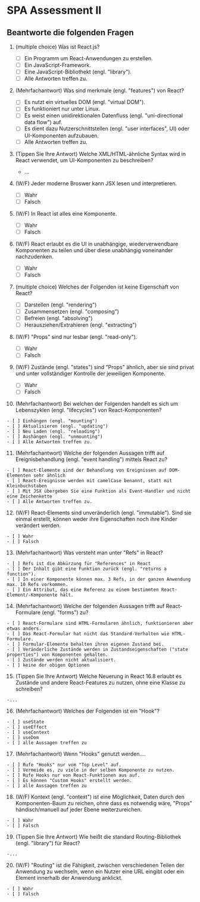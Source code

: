 # SPA Assessment II


## Beantworte die folgenden Fragen

1.  (multiple choice) Was ist React.js?

    - [ ] Ein Programm um React-Anwendungen zu erstellen.
    - [ ] Ein JavaScript-Framework.
    - [ ] Eine JavaScript-Bibliothekt (engl. "library").
    - [ ] Alle Antworten treffen zu.

2.  (Mehrfachantwort) Was sind merkmale (engl. "features") von React?

    - [ ] Es nutzt ein virtuelles DOM (engl. "virtual DOM").
    - [ ] Es funktioniert nur unter Linux.
    - [ ] Es weist einen unidirektionalen Datenfluss (engl. "uni-directional data flow") auf.
    - [ ] Es dient dazu Nutzerschnittstellen (engl. "user interfaces", UI) oder UI-Komponenten aufzubauen.
    - [ ] Alle Antworten treffen zu.

3.  (Tippen Sie Ihre Antwort) Welche XML/HTML-ähnliche Syntax wird in React verwendet, um UI-Komponenten zu beschreiben?

    - ...

4.  (W/F) Jeder moderne Broswer kann JSX lesen und interpretieren.

    - [ ] Wahr
    - [ ] Falsch

5.  (W/F) In React ist alles eine Komponente.

    - [ ] Wahr
    - [ ] Falsch

6.  (W/F) React erlaubt es die UI in unabhängige, wiederverwendbare Komponenten zu teilen und über diese unabhängig voneinander nachzudenken.

    - [ ] Wahr
    - [ ] Falsch

7.  (multiple choice) Welches der Folgenden ist keine Eigenschaft von React?

    - [ ] Darstellen (engl. "rendering")
    - [ ] Zusammensetzen (engl. "composing")
    - [ ] Befreien (engl. "absolving")
    - [ ] Herausziehen/Extrahieren (engl. "extracting")

8.  (W/F) "Props" sind nur lesbar (engl. "read-only").

    - [ ] Wahr
    - [ ] Falsch

9.  (W/F) Zustände (engl. "states") sind "Props" ähnlich, aber sie sind privat und unter vollständiger Kontrolle der jeweiligen Komponente.

    - [ ] Wahr
    - [ ] Falsch

10.  (Mehrfachantwort) Bei welchen der Folgenden handelt es sich um Lebenszyklen (engl. "lifecycles") von React-Komponenten?

    - [ ] Einhängen (engl. "mounting")
    - [ ] Aktualisieren (engl. "updating")
    - [ ] Neu Laden (engl. "reloading")
    - [ ] Aushängen (engl. "unmounting")
    - [ ] Alle Antworten treffen zu.

11.  (Mehrfachantwort) Welche der folgenden Aussagen trifft auf Ereignisbehandlung (engl. "event handling") mittels React zu?

    - [ ] React-Elemente sind der Behandlung von Ereignissen auf DOM-Elementen sehr ähnlich
    - [ ] React-Ereignisse werden mit camelCase benannt, statt mit Kleinbuchstaben
    - [ ] Mit JSX übergeben Sie eine Funktion als Event-Handler und nicht eine Zeichenkette
    - [ ] Alle Antworten treffen zu.

12.  (W/F) React-Elements sind unveränderlich (engl. "immutable"). Sind sie einmal erstellt, können weder ihre Eigenschaften noch ihre Kinder verändert werden.

    - [ ] Wahr
    - [ ] Falsch

13.  (Mehrfachantwort) Was versteht man unter "Refs" in React?

    - [ ] Refs ist die Abkürzung für "References" in React
    - [ ] Der Inhalt gibt eine Funktion zurück (engl. "returns a function").
    - [ ] In einer Komponente können max. 3 Refs, in der ganzen Anwendung max. 10 Refs vorkommen.
    - [ ] Ein Attribut, das eine Referenz zu einem bestimmten React-Element/-Komponente hält.

14.  (Mehrfachantwort) Welche der folgenden Aussagen trifft auf React-Formulare (engl. "forms") zu?

    - [ ] React-Formulare sind HTML-Formularen ähnlich, funktionieren aber etwas anders.
    - [ ] Das React-Formular hat nicht das Standard-Verhalten wie HTML-Formulare.
    - [ ] Formular-Elemente behalten ihren eigenen Zustand bei.
    - [ ] Veränderliche Zustände werden in Zustandseigenschaften ("state properties") von Komponenten gehalten.
    - [ ] Zustände werden nicht aktualisiert.
    - [ ] keine der obigen Optionen

15.  (Tippen Sie Ihre Antwort) Welche Neuerung in React 16.8 erlaubt es Zustände und andere React-Features zu nutzen, ohne eine Klasse zu schreiben?

    -...

16.  (Mehrfachantwort) Welches der Folgenden ist ein "Hook"?

    - [ ] useState
    - [ ] useEffect
    - [ ] useContext
    - [ ] useDom
    - [ ] alle Aussagen treffen zu

17.  (Mehrfachantwort) Wenn "Hooks" genutzt werden....

    - [ ] Rufe "Hooks" nur vom "Top Level" auf.
    - [ ] Vermeide es, zu viele in der selben Komponente zu nutzen.
    - [ ] Rufe Hooks nur von React-Funktionen aus auf.
    - [ ] Es können "Custom Hooks" erstellt werden.
    - [ ] alle Aussagen treffen zu

18.  (W/F) Kontext (engl. "context") ist eine Möglichkeit, Daten durch den Komponenten-Baum zu reichen, ohne dass es notwendig wäre, "Props" händisch/manuell auf jeder Ebene weiterzureichen.

    - [ ] Wahr
    - [ ] Falsch

19.  (Tippen Sie Ihre Antwort) Wie heißt die standard Routing-Bibliothek (engl. "library") für React?

    -...

20.  (W/F) "Routing" ist die Fähigkeit, zwischen verschiedenen Teilen der Anwendung zu wechseln, wenn ein Nutzer eine URL eingibt oder ein Element innerhalb der Anwendung anklickt.

    - [ ] Wahr
    - [ ] Falsch
